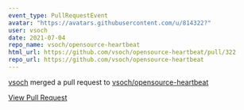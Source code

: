```yaml
---
event_type: PullRequestEvent
avatar: "https://avatars.githubusercontent.com/u/814322?"
user: vsoch
date: 2021-07-04
repo_name: vsoch/opensource-heartbeat
html_url: https://github.com/vsoch/opensource-heartbeat/pull/322
repo_url: https://github.com/vsoch/opensource-heartbeat
---
```


<a href='https://github.com/vsoch' target='_blank'>vsoch</a> merged a pull request to <a href='https://github.com/vsoch/opensource-heartbeat' target='_blank'>vsoch/opensource-heartbeat</a>

<a href='https://github.com/vsoch/opensource-heartbeat/pull/322' target='_blank'>View Pull Request</a>